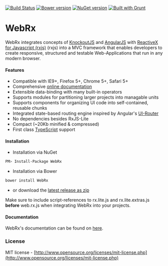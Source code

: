 [![Build Status](https://travis-ci.org/oliverw/WebRx.png)](https://travis-ci.org/oliverw/WebRx)
[![Bower version](https://img.shields.io/bower/v/WebRx.svg)](https://github.com/oliverw/WebRx)
[![NuGet version](https://img.shields.io/nuget/v/WebRx.svg)](https://www.nuget.org/packages/WebRx/)
[![Built with Grunt](https://cdn.gruntjs.com/builtwith.png)](http://gruntjs.com/)


# WebRx

WebRx integrates concepts of [KnockoutJS](http://knockoutjs.com/) and [AngularJS](https://angularjs.org/) with [ReactiveX for Javascript (rxjs)](http://reactivex.io) (rxjs) into a MVC framework that enables developers to create responsive, structured and testable Web-Applications that run in any modern browser.

#### Features

- Compatible with IE9+, Firefox 5+, Chrome 5+, Safari 5+
- Comprehensive [online documentation](http://webrxjs.org/docs)
- Extensible data-binding with many built-in operators
- Supports modules for partitioning larger projects into managable units
- Supports components for organizing UI code into self-contained, reusable chunks
- Integrated state-based routing engine inspired by Angular's [UI-Router](https://github.com/angular-ui/ui-router)
- No dependencies besides RxJS-Lite
- Compact (~20Kb minified & compressed)
- First class [TypeScript](http://www.typescriptlang.org/) support

#### Installation

- Installation via NuGet
```bash
PM> Install-Package WebRx
```

- Installation via Bower
```bash
bower install WebRx
```

- or download the [latest release as zip](http://webrxjs.org/downloads/web.rx.zip)

Make sure to include script-references to rx.lite.js and rx.lite.extras.js **before** web.rx.js when integrating WebRx into your projects.

#### Documentation

WebRx's documentation can be found on [here](http://webrxjs.org/docs).

### License

MIT license - [http://www.opensource.org/licenses/mit-license.php](http://www.opensource.org/licenses/mit-license.php)
